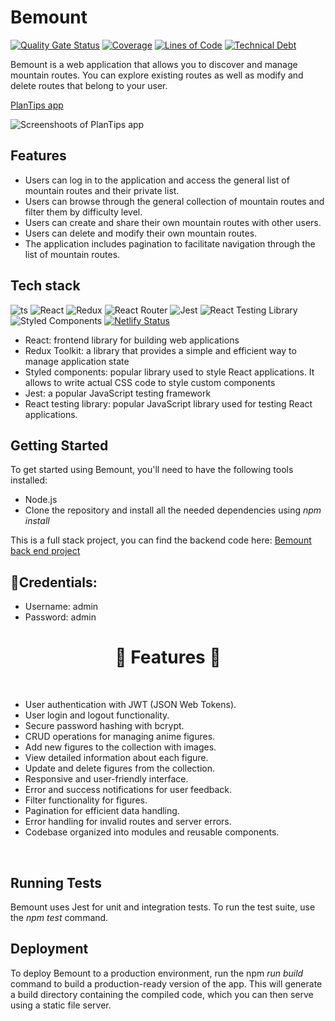 # Bemount

[![Quality Gate Status](https://sonarcloud.io/api/project_badges/measure?project=robbel92_bemountain-front&metric=alert_status)](https://sonarcloud.io/summary/new_code?id=robbel92_bemountain-front)
[![Coverage](https://sonarcloud.io/api/project_badges/measure?project=robbel92_bemountain-front&metric=coverage)](https://sonarcloud.io/summary/new_code?id=robbel92_bemountain-front)
[![Lines of Code](https://sonarcloud.io/api/project_badges/measure?project=robbel92_bemountain-front&metric=ncloc)](https://sonarcloud.io/summary/new_code?id=robbel92_bemountain-front)
[![Technical Debt](https://sonarcloud.io/api/project_badges/measure?project=robbel92_bemountain-front&metric=sqale_index)](https://sonarcloud.io/summary/new_code?id=robbel92_bemountain-front)

Bemount is a web application that allows you to discover and manage mountain routes. You can explore existing routes as well as modify and delete routes that belong to your user.

[PlanTips app](https://bemountain.netlify.app/login)

![Screenshoots of PlanTips app](media/screenshots.webp)

## Features

- Users can log in to the application and access the general list of mountain routes and their private list.
- Users can browse through the general collection of mountain routes and filter them by difficulty level.
- Users can create and share their own mountain routes with other users.
- Users can delete and modify their own mountain routes.
- The application includes pagination to facilitate navigation through the list of mountain routes.

## Tech stack

![ts](https://flat.badgen.net/badge/-/TypeScript/blue?icon=typescript&label)
![React](https://img.shields.io/badge/-React-61DAFB?style=flat-square&logo=react&logoColor=white)
![Redux](https://img.shields.io/badge/-Redux-764ABC?style=flat-square&logo=redux&logoColor=white)
![React Router](https://img.shields.io/badge/-React_Router-CA4245?style=flat-square&logo=react-router&logoColor=white)
![Jest](https://img.shields.io/badge/-Jest-C21325?style=flat-square&logo=jest&logoColor=white)
![React Testing Library](https://img.shields.io/badge/-React_Testing_Library-990000?style=flat-square&logo=react-testing-library&logoColor=white)
![Styled Components](https://img.shields.io/badge/-Styled_Components-DB7093?style=flat-square&logo=styled-components&logoColor=white)
[![Netlify Status](https://api.netlify.com/api/v1/badges/24c75094-9f67-4a1d-9c4f-b4469d0ea9a0/deploy-status)](https://app.netlify.com/sites/anna-marrodan-final-project-202301/deploys)

- React: frontend library for building web applications
- Redux Toolkit: a library that provides a simple and efficient way to manage application state
- Styled components: popular library used to style React applications. It allows to write actual CSS code to style custom components
- Jest: a popular JavaScript testing framework
- React testing library: popular JavaScript library used for testing React applications.

## Getting Started

To get started using Bemount, you'll need to have the following tools installed:

- Node.js
- Clone the repository and install all the needed dependencies using _npm install_

This is a full stack project, you can find the backend code here: [Bemount back end project](https://github.com/robbel92/bemountain-back)

## 🔑Credentials:

- Username: admin
- Password: admin

# <div align="center">🚀 Features 🚀</div>

<br/>

- User authentication with JWT (JSON Web Tokens).
- User login and logout functionality.
- Secure password hashing with bcrypt.
- CRUD operations for managing anime figures.
- Add new figures to the collection with images.
- View detailed information about each figure.
- Update and delete figures from the collection.
- Responsive and user-friendly interface.
- Error and success notifications for user feedback.
- Filter functionality for figures.
- Pagination for efficient data handling.
- Error handling for invalid routes and server errors.
- Codebase organized into modules and reusable components.

<br/>

## Running Tests

Bemount uses Jest for unit and integration tests. To run the test suite, use the _npm test_ command.

## Deployment

To deploy Bemount to a production environment, run the npm _run build_ command to build a production-ready version of the app. This will generate a build directory containing the compiled code, which you can then serve using a static file server.
